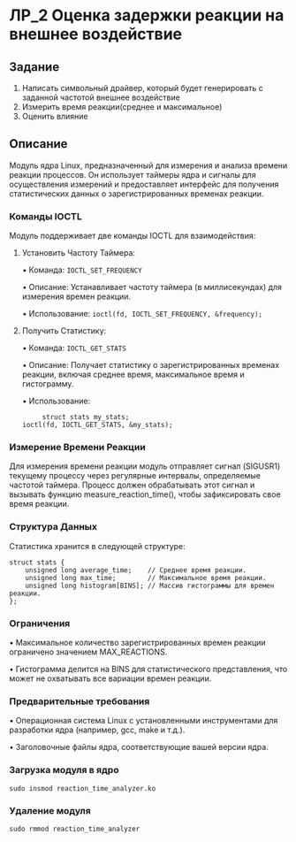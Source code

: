 # ЛР_2 Оценка задержки реакции на внешнее воздействие

## Задание
1) Написать символьный драйвер, который будет генерировать с заданной частотой внешнее воздействие
2) Измерить время реакции(среднее и максимальное)
3) Оценить влияние


## Описание
Модуль ядра Linux, предназначенный для измерения и анализа времени реакции процессов. Он использует таймеры ядра и сигналы для осуществления измерений и предоставляет интерфейс для получения статистических данных о зарегистрированных временах реакции.

### Команды IOCTL

Модуль поддерживает две команды IOCTL для взаимодействия:

1. Установить Частоту Таймера:

   • Команда: ```IOCTL_SET_FREQUENCY```

   • Описание: Устанавливает частоту таймера (в миллисекундах) для измерения времен реакции.

   • Использование:
          ```ioctl(fd, IOCTL_SET_FREQUENCY, &frequency);```
     

2. Получить Статистику:

   • Команда: ```IOCTL_GET_STATS```

   • Описание: Получает статистику о зарегистрированных временах реакции, включая среднее время, максимальное время и гистограмму.

   • Использование:
     ```
          struct stats my_stats;
     ioctl(fd, IOCTL_GET_STATS, &my_stats);
     ```

### Измерение Времени Реакции

Для измерения времени реакции модуль отправляет сигнал (SIGUSR1) текущему процессу через регулярные интервалы, определяемые частотой таймера. Процесс должен обрабатывать этот сигнал и вызывать функцию measure_reaction_time(), чтобы зафиксировать свое время реакции.

### Структура Данных

Статистика хранится в следующей структуре:
```
struct stats {
    unsigned long average_time;    // Среднее время реакции.
    unsigned long max_time;        // Максимальное время реакции.
    unsigned long histogram[BINS]; // Массив гистограммы для времен реакции.
};
```

### Ограничения

• Максимальное количество зарегистрированных времен реакции ограничено значением MAX_REACTIONS.

• Гистограмма делится на BINS для статистического представления, что может не охватывать все вариации времен реакции.

### Предварительные требования

• Операционная система Linux с установленными инструментами для разработки ядра (например, gcc, make и т.д.).

• Заголовочные файлы ядра, соответствующие вашей версии ядра.

### Загрузка модуля в ядро
```
sudo insmod reaction_time_analyzer.ko
```

### Удаление модуля

```
sudo rmmod reaction_time_analyzer
```
